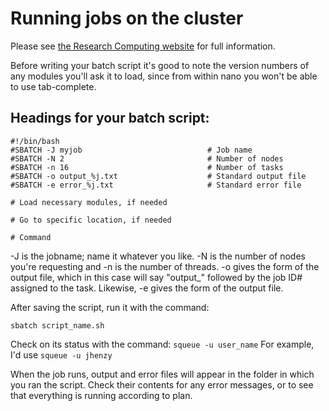 # Running jobs on the cluster

Please see [the Research Computing website](https://rc-docs.northeastern.edu/en/latest/runningjobs/index.html) for full information.

Before writing your batch script it's good to note the version numbers of any modules you'll ask it to load, since from within nano you won't be able to use tab-complete.

## Headings for your batch script:

```
#!/bin/bash
#SBATCH -J myjob                            # Job name
#SBATCH -N 2                                # Number of nodes
#SBATCH -n 16                               # Number of tasks
#SBATCH -o output_%j.txt                    # Standard output file
#SBATCH -e error_%j.txt                     # Standard error file

# Load necessary modules, if needed

# Go to specific location, if needed

# Command
```
-J is the jobname; name it whatever you like. -N is the number of nodes you're requesting and -n is the number of threads. -o gives the form of the output file, which in this case will say "output_" followed by the job ID# assigned to the task. Likewise, -e gives the form of the output file.

After saving the script, run it with the command:

```sbatch script_name.sh```

Check on its status with the command:
```squeue -u user_name```
For example, I'd use ```squeue -u jhenzy```

When the job runs, output and error files will appear in the folder in which you ran the script. Check their contents for any error messages, or to see that everything is running according to plan.


